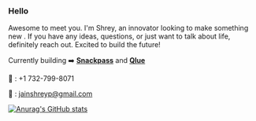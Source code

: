 ### Hello 

Awesome to meet you. I'm Shrey, an innovator looking to make something new . If you have any ideas, questions, or just want to talk about life, definitely reach out. Excited to build the future!

Currently building ➡️ <b><a href="https://snackpass.co" target="_blank">Snackpass</a></b> and <b><a href="https://qlue.netlify.app" target="_blank">Qlue</a></b>

📲   : +1 732-799-8071

📧  : jainshreyp@gmail.com
<!--
**sjain23/sjain23** is a ✨ _special_ ✨ repository because its `README.md` (this file) appears on your GitHub profile.
-->

[![Anurag's GitHub stats](https://github-readme-stats.vercel.app/api?username=shreypjain)](https://github.com/anuraghazra/github-readme-stats)

